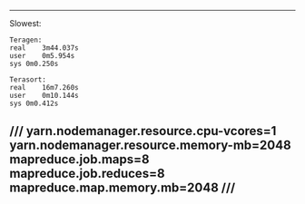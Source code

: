 ---
Slowest:
~~~
Teragen:
real	3m44.037s
user	0m5.954s
sys	0m0.250s
~~~
~~~
Terasort:
real	16m7.260s
user	0m10.144s
sys	0m0.412s
~~~
///
yarn.nodemanager.resource.cpu-vcores=1
yarn.nodemanager.resource.memory-mb=2048
mapreduce.job.maps=8 
mapreduce.job.reduces=8 
mapreduce.map.memory.mb=2048
///
----
